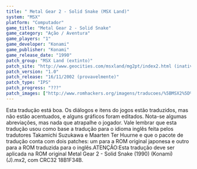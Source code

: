 ```yaml
---
title: " Metal Gear 2 - Solid Snake (MSX Land)"
system: "MSX"
platform: "Computador"
game_title: "Metal Gear 2 - Solid Snake"
game_category: "Ação / Aventura"
game_players: "1"
game_developer: "Konami"
game_publisher: "Konami"
game_release_date: "1990"
patch_group: "MSX Land (extinto)"
patch_site: "http://www.geocities.com/msxland/mg2pt/index2.html (inativo)"
patch_version: "1.0"
patch_release: "16/11/2002 (provavelmente)"
patch_type: "IPS"
patch_progress: "???"
patch_images: ["http://www.romhackers.org/imagens/traducoes/%5BMSX2%5D%20Metal%20Gear%202%20-%20Solid%20Snake%20-%20MSX%20Land%20-%201.png","http://www.romhackers.org/imagens/traducoes/%5BMSX2%5D%20Metal%20Gear%202%20-%20Solid%20Snake%20-%20MSX%20Land%20-%202.png","http://www.romhackers.org/imagens/traducoes/%5BMSX2%5D%20Metal%20Gear%202%20-%20Solid%20Snake%20-%20MSX%20Land%20-%203.png"]
---
```

Esta tradução está boa. Os diálogos e itens do jogos estão traduzidos, mas não estão acentuados, e alguns gráficos foram editados. Nota-se algumas abreviações, mas nada que atrapalhe o jogador. Vale lembrar que esta tradução usou como base a tradução para o idioma inglês feita pelos tradutores Takamichi Suzukawa e Maarten Ter Huurne e que o pacote de tradução conta com dois patches: um para a ROM original japonesa e outro para a ROM traduzida para o inglês.ATENÇÃO:Esta tradução deve ser aplicada na ROM original Metal Gear 2 - Solid Snake (1990) (Konami) (J).mx2, com CRC32 18B1F34B.